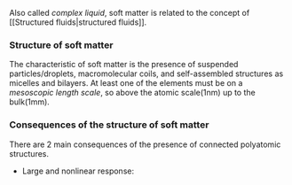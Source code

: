 Also called *complex liquid*, soft matter is related to the concept of [[Structured fluids|structured fluids]]. 
### Structure of soft matter
The characteristic of soft matter is the presence of suspended particles/droplets, macromolecular coils, and self-assembled structures as micelles and bilayers. 
At least one of the elements must be on a *mesoscopic length scale*, so above the atomic scale(1nm) up to the bulk(1mm). 
### Consequences of the structure of soft matter
There are 2 main consequences of the presence of connected polyatomic structures.
- Large and nonlinear response:  